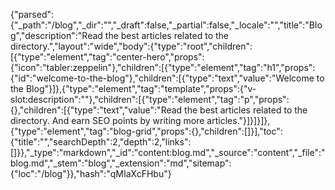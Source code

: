{"parsed":{"_path":"/blog","_dir":"","_draft":false,"_partial":false,"_locale":"","title":"Blog","description":"Read the best articles related to the directory.","layout":"wide","body":{"type":"root","children":[{"type":"element","tag":"center-hero","props":{"icon":"tabler:zeppelin"},"children":[{"type":"element","tag":"h1","props":{"id":"welcome-to-the-blog"},"children":[{"type":"text","value":"Welcome to the Blog"}]},{"type":"element","tag":"template","props":{"v-slot:description":""},"children":[{"type":"element","tag":"p","props":{},"children":[{"type":"text","value":"Read the best articles related to the directory. And earn SEO points by writing more articles."}]}]}]},{"type":"element","tag":"blog-grid","props":{},"children":[]}],"toc":{"title":"","searchDepth":2,"depth":2,"links":[]}},"_type":"markdown","_id":"content:blog.md","_source":"content","_file":"blog.md","_stem":"blog","_extension":"md","sitemap":{"loc":"/blog"}},"hash":"qMIaXcFHbu"}